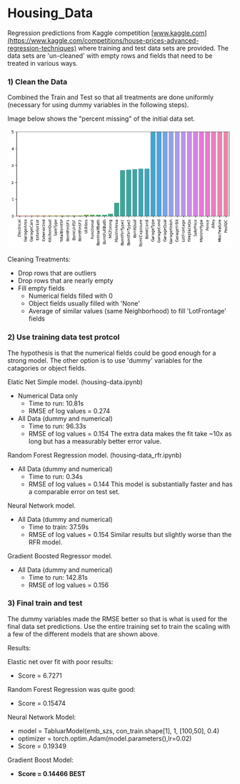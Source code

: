 # Housing_Data
Regression predictions from Kaggle competition [www.kaggle.com](https://www.kaggle.com/competitions/house-prices-advanced-regression-techniques) where training and test data sets are provided.
The data sets are 'un-cleaned' with empty rows and fields that need to be treated in various ways.

### 1) Clean the Data
Combined the Train and Test so that all treatments are done uniformly (necessary for using dummy variables in the following steps).

Image below shows the "percent missing" of the initial data set.

<img src="./Images/PercentMissingData.png" width="800"/>

Cleaning Treatments:
* Drop rows that are outliers
* Drop rows that are nearly empty
* Fill empty fields
  * Numerical fields filled with 0
  * Object fields usually filled with 'None'
  * Average of similar values (same Neighborhood) to fill 'LotFrontage' fields
 
### 2) Use training data test protcol
The hypothesis is that the numerical fields could be good enough for a strong model. The other option is to use 'dummy' variables for the catagories or object fields.

Elatic Net Simple model. (housing-data.ipynb)
* Numerical Data only
  * Time to run: 10.81s
  * RMSE of log values = 0.274
* All Data (dummy and numerical)
  * Time to run: 96.33s
  * RMSE of log values = 0.154
The extra data makes the fit take ~10x as long but has a measurably better error value.

Random Forest Regression model. (housing-data_rfr.ipynb)
* All Data (dummy and numerical)
  * Time to run: 0.34s
  * RMSE of log values = 0.144
This model is substantially faster and has a comparable error on test set.

Neural Network model.
* All Data (dummy and numerical)
  * Time to train: 37.59s
  * RMSE of log values = 0.154
 Similar results but slightly worse than the RFR model.

Gradient Boosted Regressor model.
* All Data (dummy and numerical)
  * Time to run: 142.81s
  * RMSE of log values = 0.156

### 3) Final train and test
The dummy variables made the RMSE better so that is what is used for the final data set predictions.
Use the entire training set to train the scaling with a few of the different models that are shown above.

Results:

Elastic net over fit with poor results: 
* Score = 6.7271
  
Random Forest Regression was quite good:
* Score = 0.15474
  
Neural Network Model:
* model = TabluarModel(emb_szs, con_train.shape[1], 1, [100,50], 0.4)
* optimizer = torch.optim.Adam(model.parameters(),lr=0.02)
* Score = 0.19349
  
Gradient Boost Model:
* **Score = 0.14466 BEST**

 
